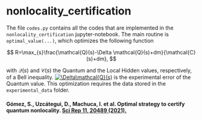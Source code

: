 # nonlocality_certification

The file ``codes.py`` contains all the codes that are implemented in the  ``nonlocality_certification`` jupyter-notebook. The main routine is ``optimal_value(...)``, 
which optimizes the following function


$$
R=\max_{s}\frac{\mathcal{Q}(s)-\Delta \mathcal{Q}(s)+dm}{\mathcal{C}(s)+dm},
$$

with $\mathcal{Q}(s)$ </a> and $\mathcal{C}(s)$ </a> the Quantum and the Local Hidden values, respectively, of a Bell inequality. <a href="https://www.codecogs.com/eqnedit.php?latex=\inline&space;\Delta\mathcal{Q}(s)" target="_blank"><img src="https://latex.codecogs.com/gif.latex?\inline&space;\Delta\mathcal{Q}(s)" title="\Delta\mathcal{Q}(s)" /></a> is the experimental error of the Quantum value. This optimization requires the data stored in the ``experimental_data`` folder. 

#### Gómez, S., Uzcátegui, D., Machuca, I. et al. Optimal strategy to certify quantum nonlocality. [Sci Rep 11, 20489 (2021).](https://doi.org/10.1038/s41598-021-99844-2)
